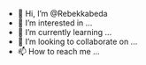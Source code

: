 - 👋 Hi, I’m @Rebekkabeda
- 👀 I’m interested in ...
- 🌱 I’m currently learning ...
- 💞️ I’m looking to collaborate on ...
- 📫 How to reach me ...

<!---
Rebekkabeda/Rebekkabeda is a ✨ special ✨ repository because its `README.md` (this file) appears on your GitHub profile.
You can click the Preview link to take a look at your changes.
--->
